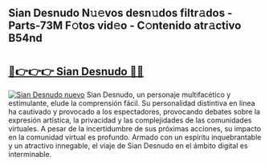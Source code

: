 ## Sian Desnudo N𝚞𝚎vos desn𝚞dos filtr𝚊dos - Parts-73M F𝚘tos vid𝚎o - C𝚘ntenido atr𝚊ctivo B54nd

# <h2><a href="http://mbdhb2z.tromn.icu/?c=Sian+Desnudo">🔗👉👉👉 Sian Desnudo 🔗🔗</a></h2>

[![Sian Desnudo nuevo](https://i.imgur.com/pEAQMta.gif)](http://mbdhb2z.tromn.icu/?c=Sian+Desnudo)
Sian Desnudo, un personaje multifacético y estimulante, elude la comprensión fácil. Su personalidad distintiva en línea ha cautivado y provocado a los espectadores, provocando debates sobre la expresión artística, la privacidad y las complejidades de las comunidades virtuales. A pesar de la incertidumbre de sus próximas acciones, su impacto en la comunidad virtual es profundo. Armado con un espíritu inquebrantable y un atractivo innegable, el viaje de Sian Desnudo en el ámbito digital es interminable.
